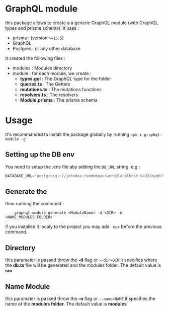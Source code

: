 # GraphQL module

this package allows to create a a generic GraphQL module (with GraphQL types and prisma schema). 
it uses : 
-  prisma : (version ```>=15.5```)
-  GraphQL 
-  Postgres : or any other database 

It created the following files : 
-   modules : Modules directory 
-   module : for each module, we create : 
    -   **types.gql** : The GraphQL type for the folder
    -   **queries.ts** : The Getters
    -   **mutations.ts** : The mutations functions
    -   **resolvers.ts** : The resolvers
    -   **Module.prisma** : The prisma schema

# Usage 
It's recommanded to install the package globally by running ``` npm i graphql-module -g ```
## Setting up the DB env
You need to setup the .env file aby adding the ``` DB_URL ``` string. e.g : 
```python
DATABASE_URL="postgresql://johndoe:randompassword@localhost:5432/mydb?schema=public"
```
## Generate the 
then running the command : 
```
    graphql-module generate <ModuleName> -d <DIR> -n <NAME_MODULES_FOLDER>
```
if you installed it localy to the project you may add ``` npx``` before the previous command.

## Directory
this paramater is passed throw the **-d** flag or ```--dir=DIR``` it specifies where the **db.ts** file will be generated and the modules folder. The default value is **src**
## Name Module 
this paramater is passed throw the **-n** flag or ```--name=NAME``` it specifies the name of the **modules folder**. The default value is **modules**